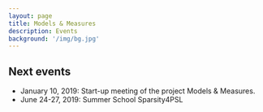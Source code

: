 ```yaml
---
layout: page
title: Models & Measures
description: Events
background: '/img/bg.jpg'
---
```


## Next events

*	January 10, 2019: Start-up meeting of the project Models & Measures.
*	June 24-27, 2019: Summer School Sparsity4PSL
